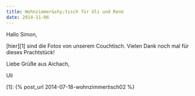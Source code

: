 ```yaml
---
title: Wohnzimmer&shy;tisch für Uli und René
date: 2014-11-06
---
```


Hallo Simon,

[hier][1] sind die Fotos von unserem Couchtisch.
Vielen Dank noch mal für dieses Prachtstück!

Liebe Grüße aus Aichach,

Uli

[1]: {% post_url 2014-07-18-wohnzimmertisch02 %}
